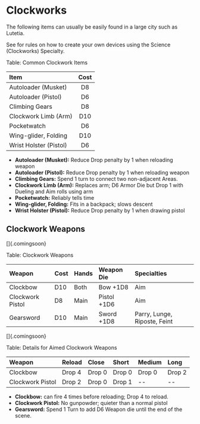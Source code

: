 # Clockworks

The following items can usually be easily found in a large city such as Lutetia.

See <a href="#clockworks-2" class="xref-inchapter-under"></a> for rules on how to
create your own devices using the Science (Clockworks) Specialty.

Table: Common Clockwork Items

| Item                   | Cost  |
| :--------------------- | :---: | 
| Autoloader (Musket)    | D8    |
| Autoloader (Pistol)    | D6    |
| Climbing Gears         | D8    |
| Clockwork Limb (Arm)   | D10   |
| Pocketwatch            | D6    |
| Wing-glider, Folding   | D10   |
| Wrist Holster (Pistol) | D6    |

  - **Autoloader (Musket):** Reduce Drop penalty by 1 when reloading weapon
  - **Autoloader (Pistol):** Reduce Drop penalty by 1 when reloading weapon
  - **Climbing Gears:** Spend 1 turn to connect two non-adjacent Areas.
  - **Clockwork Limb (Arm):** Replaces arm; D6 Armor Die but Drop 1 with Dueling and Aim rolls using arm
  - **Pocketwatch:** Reliably tells time
  - **Wing-glider, Folding:** Fits in a backpack; slows descent
  - **Wrist Holster (Pistol):** Reduce Drop penalty by 1 when drawing pistol

## Clockwork Weapons

[]{.comingsoon}

Table: Clockwork Weapons

| Weapon           | Cost  | Hands   | Weapon Die    | Specialties                  | 
| :--------------- | :---- | :------ | :------------ | :--------------------------- | 
| Clockbow         | D10   | Both    | Bow +1D8      | Aim                          |
| Clockwork Pistol | D8    | Main    | Pistol +1D6   | Aim                          |
| Gearsword        | D10   | Main    | Sword +1D8    | Parry, Lunge, Riposte, Feint |

[]{.comingsoon}

Table: Details for Aimed Clockwork Weapons

| Weapon           | Reload | Close  | Short  | Medium | Long   |
| :--------------- | :----- | :----- | :----- | :----- | :----- |
| Clockbow         | Drop 4 | Drop 0 | Drop 0 | Drop 0 | Drop 2 |
| Clockwork Pistol | Drop 2 | Drop 0 | Drop 1 | --     | --     |

  - **Clockbow:** can fire 4 times before reloading; Drop 4 to reload.
  - **Clockwork Pistol:** No gunpowder; quieter than a normal pistol
  - **Gearsword:** Spend 1 Turn to add D6 Weapon die until the end of the scene.
